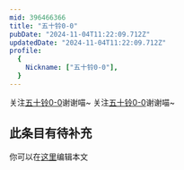 ```yaml
---
mid: 396466366
title: "五十铃0-0"
pubDate: "2024-11-04T11:22:09.712Z"
updatedDate: "2024-11-04T11:22:09.712Z"
profile:
  {
    Nickname: ["五十铃0-0"],
  }
---
```


关注[五十铃0-0](https://space.bilibili.com/396466366)谢谢喵~ 关注[五十铃0-0](https://space.bilibili.com/396466366)谢谢喵~

## 此条目有待补充
你可以在[这里](https://github.com/Yuhanawa/VTuber.ICU-Content/edit/master/v/五十铃0-0/index.md)编辑本文
